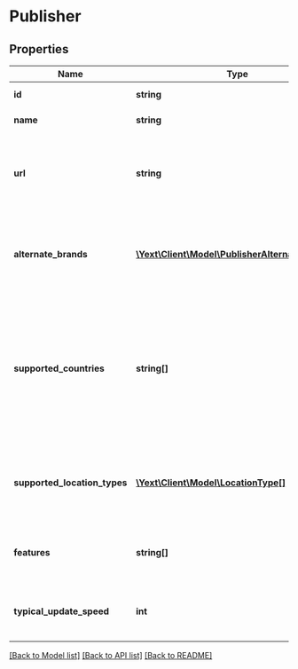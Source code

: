 # Publisher

## Properties
Name | Type | Description | Notes
------------ | ------------- | ------------- | -------------
**id** | **string** | Publisher ID | [optional] 
**name** | **string** | Publisher name | [optional] 
**url** | **string** | Publisher home page. Will link to Apple App Store for mobile-only apps | [optional] 
**alternate_brands** | [**\Yext\Client\Model\PublisherAlternateBrands[]**](PublisherAlternateBrands.md) | List of Publisher&#39;s alternate brands where listings are syndicated | [optional] 
**supported_countries** | **string[]** | List of countries where this Publisher publishes listings. Countries are donated by ISO 3166 2-letter country codes | [optional] 
**supported_location_types** | [**\Yext\Client\Model\LocationType[]**](LocationType.md) | List of Location types that are supported by this Publisher | [optional] 
**features** | **string[]** | List of features supported by this Publisher | [optional] 
**typical_update_speed** | **int** | Typical speed for updates to go live, in seconds | [optional] 

[[Back to Model list]](../README.md#documentation-for-models) [[Back to API list]](../README.md#documentation-for-api-endpoints) [[Back to README]](../README.md)


